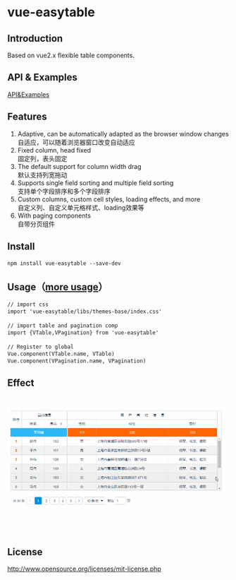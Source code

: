 # vue-easytable


## Introduction
Based on vue2.x flexible table components.

## API & Examples
[API&Examples](http://doc.huangsw.com/vue-easytable/app.html)

## Features
1. Adaptive, can be automatically adapted as the browser window changes  
   自适应，可以随着浏览器窗口改变自动适应
2. Fixed column, head fixed  
   固定列，表头固定
3. The default support for column width drag   
   默认支持列宽拖动
4. Supports single field sorting and multiple field sorting  
   支持单个字段排序和多个字段排序
5. Custom columns, custom cell styles, loading effects, and more   
   自定义列、自定义单元格样式、loading效果等
6. With paging components  
   自带分页组件

## Install

```
npm install vue-easytable --save-dev
```

## Usage（[more usage](http://doc.huangsw.com/vue-easytable/app.html)）


```
// import css
import 'vue-easytable/libs/themes-base/index.css'

// import table and pagination comp
import {VTable,VPagination} from 'vue-easytable'

// Register to global
Vue.component(VTable.name, VTable)
Vue.component(VPagination.name, VPagination)
```

## Effect
![vue-easytable](./examples/images/vue-easytable.gif)

## License
http://www.opensource.org/licenses/mit-license.php





